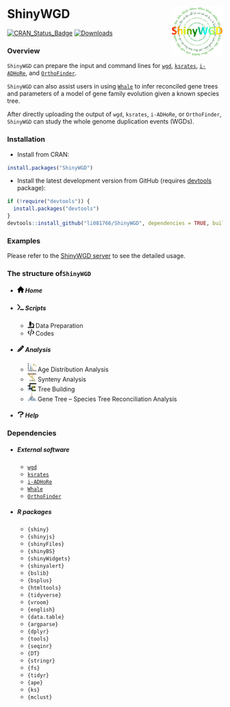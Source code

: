 # ShinyWGD <img src="inst/ShinyWGD/www/images/sticker.png" align="right" width="120" />

<!-- badges: start -->
[![CRAN_Status_Badge](https://www.r-pkg.org/badges/version/ShinyWGD?color=blue)](https://cran.r-project.org/web/packages/ShinyWGD)
[![Downloads](https://cranlogs.r-pkg.org/badges/ShinyWGD?color=blue)](https://cran.rstudio.com/package=ShinyWGD)
<!-- badges: end -->

### Overview

`ShinyWGD` can prepare the input and command lines for [`wgd`](https://github.com/arzwa/wgd), [`ksrates`](https://github.com/VIB-PSB/ksrates), [`i-ADHoRe`](https://www.vandepeerlab.org/?q=tools/i-adhore30), and [`OrthoFinder`](https://github.com/davidemms/OrthoFinder). 

`ShinyWGD` can also assist users in using [`Whale`](https://github.com/arzwa/whaleprep/tree/master) to infer reconciled gene trees and parameters of a model of gene family evolution given a known species tree.

After directly uploading the output of `wgd`, `ksrates`, `i-ADHoRe`, or `OrthoFinder`, `ShinyWGD` can study the whole genome duplication events (WGDs).

### Installation

* Install from CRAN:

```r
install.packages("ShinyWGD")
```

* Install the latest development version from GitHub (requires [devtools](https://github.com/hadley/devtools) package):

```r
if (!require("devtools")) {
  install.packages("devtools")
}
devtools::install_github("li081766/ShinyWGD", dependencies = TRUE, build_vignettes = FALSE)
```

### Examples

Please refer to the [ShinyWGD server](https://bioinformatics.psb.ugent.be/webtools/ShinyWGD) to see the detailed usage. 


### The structure of`ShinyWGD`

- ##### <img src="inst/ShinyWGD/www/images/house-solid.svg" alt="Icon" width="15" height="15"> Home
- ##### <img src="inst/ShinyWGD/www/images/terminal-solid.svg" alt="Icon" width="15" height="15"> Scripts
  - <img src="inst/ShinyWGD/www/images/microscope-solid.svg" alt="Icon" width="15" height="15"> Data Preparation
  - <img src="inst/ShinyWGD/www/images/code-solid.svg" alt="Icon" width="15" height="15"> Codes
- ##### <img src="inst/ShinyWGD/www/images/pencil-solid.svg" alt="Icon" width="15" height="15"> Analysis
  - <img src="inst/ShinyWGD/www/images/ksIcon.svg" alt="Icon" width="20" height="20"> Age Distribution Analysis
  - <img src="inst/ShinyWGD/www/images/syntenyIcon.svg" alt="Icon" width="20" height="20"> Synteny Analysis
  - <img src="inst/ShinyWGD/www/images/ksTreeIcon.svg" alt="Icon" width="20" height="20"> Tree Building
  - <img src="inst/ShinyWGD/www/images/treeReconciliationIcon.svg" alt="Icon" width="20" height="20"> Gene Tree – Species Tree Reconciliation Analysis
- ##### <img src="inst/ShinyWGD/www/images/question-solid.svg" alt="Icon" width="15" height="15"> Help

### Dependencies

- ##### External software
  - [`wgd`](https://github.com/arzwa/wgd)
  - [`ksrates`](https://github.com/VIB-PSB/ksrates)
  - [`i-ADHoRe`](https://www.vandepeerlab.org/?q=tools/i-adhore30)
  - [`Whale`](https://github.com/arzwa/Whale.jl/tree/master)
  - [`OrthoFinder`](https://github.com/davidemms/OrthoFinder)

- ##### R packages
  - `{shiny}`
  - `{shinyjs}`
  - `{shinyFiles}`
  - `{shinyBS}`
  - `{shinyWidgets}`
  - `{shinyalert}`
  - `{bslib}`
  - `{bsplus}`
  - `{htmltools}`
  - `{tidyverse}`
  - `{vroom}`
  - `{english}`
  - `{data.table}`
  - `{argparse}`
  - `{dplyr}`
  - `{tools}`
  - `{seqinr}`
  - `{DT}`
  - `{stringr}`
  - `{fs}`
  - `{tidyr}`
  - `{ape}`
  - `{ks}`
  - `{mclust}`
